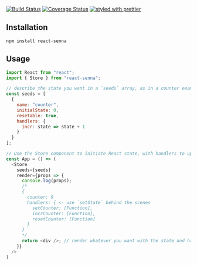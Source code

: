 [![Build Status](https://travis-ci.org/collardeau/react-senna.svg?branch=master)](https://travis-ci.org/collardeau/react-senna)
[![Coverage Status](https://coveralls.io/repos/github/collardeau/react-senna/badge.svg?branch=master)](https://coveralls.io/github/collardeau/react-senna?branch=master)
[![styled with prettier](https://img.shields.io/badge/styled_with-prettier-ff69b4.svg)](https://github.com/prettier/prettier)

## Installation

`npm install react-senna`

## Usage

```javascript
import React from "react";
import { Store } from "react-senna";

// describe the state you want in a `seeds` array, as in a counter example:
const seeds = [
  {
    name: "counter",
    initialState: 0,
    resetable: true,
    handlers: {
      incr: state => state + 1
    }
  }
];

// Use the Store component to initiate React state, with handlers to update that state
const App = () => (
  <Store
    seeds={seeds}
    render={props => {
      console.log(props);
      /*
      {
        counter: 0
        handlers: { <- use `setState` behind the scenes
          setCounter: [Function],
          incrCounter: [Function],
          resetCounter: [Function]
        }
      }
      */
      return <div />; // render whatever you want with the state and handlers you just created!
    }}
  />
)

```
